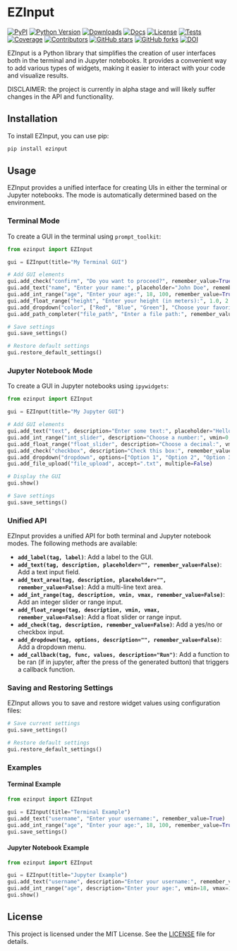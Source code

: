 # EZInput

[![PyPI](https://img.shields.io/pypi/v/ezinput.svg?color=green)](https://pypi.org/project/ezinput)
[![Python Version](https://img.shields.io/pypi/pyversions/ezinput.svg?color=green)](https://python.org)
[![Downloads](https://img.shields.io/pypi/dm/ezinput)](https://pypi.org/project/ezinput)
[![Docs](https://img.shields.io/badge/documentation-link-blueviolet)](https://henriqueslab.github.io/EZInput/ezinput.html)
[![License](https://img.shields.io/github/license/HenriquesLab/EZInput?color=Green)](https://github.com/HenriquesLab/EZInput/blob/main/LICENSE.txt)
[![Tests](https://github.com/HenriquesLab/EZInput/actions/workflows/oncall_test.yml/badge.svg)](https://github.com/HenriquesLab/EZInput/actions/workflows/oncall_test.yml.yml)
[![Coverage](https://img.shields.io/codecov/c/github/HenriquesLab/EZInput.svg?branch=main)](https://img.shields.io/codecov/c/github/HenriquesLab/EZInput?branch=main)
[![Contributors](https://img.shields.io/github/contributors-anon/HenriquesLab/EZInput)](https://github.com/HenriquesLab/EZInput/graphs/contributors)
[![GitHub stars](https://img.shields.io/github/stars/HenriquesLab/EZInput?style=social)](https://github.com/HenriquesLab/EZInput/)
[![GitHub forks](https://img.shields.io/github/forks/HenriquesLab/EZInput?style=social)](https://github.com/HenriquesLab/EZInput/)
[![DOI](https://img.shields.io/badge/Publication-Soon-purple)]()

EZInput is a Python library that simplifies the creation of user interfaces both in the terminal and in Jupyter notebooks. It provides a convenient way to add various types of widgets, making it easier to interact with your code and visualize results.  

DISCLAIMER: the project is currently in alpha stage and will likely suffer changes in the API and functionality.

## Installation

To install EZInput, you can use pip:

```bash
pip install ezinput
```

## Usage

EZInput provides a unified interface for creating UIs in either the terminal or Jupyter notebooks. The mode is automatically determined based on the environment.

### Terminal Mode

To create a GUI in the terminal using `prompt_toolkit`:

```python
from ezinput import EZInput

gui = EZInput(title="My Terminal GUI")

# Add GUI elements
gui.add_check("confirm", "Do you want to proceed?", remember_value=True)
gui.add_text("name", "Enter your name:", placeholder="John Doe", remember_value=True)
gui.add_int_range("age", "Enter your age:", 18, 100, remember_value=True)
gui.add_float_range("height", "Enter your height (in meters):", 1.0, 2.5, remember_value=True)
gui.add_dropdown("color", ["Red", "Blue", "Green"], "Choose your favorite color:", remember_value=True)
gui.add_path_completer("file_path", "Enter a file path:", remember_value=True)

# Save settings
gui.save_settings()

# Restore default settings
gui.restore_default_settings()
```

### Jupyter Notebook Mode

To create a GUI in Jupyter notebooks using `ipywidgets`:

```python
from ezinput import EZInput

gui = EZInput(title="My Jupyter GUI")

# Add GUI elements
gui.add_text("text", description="Enter some text:", placeholder="Hello, world!", remember_value=True)
gui.add_int_range("int_slider", description="Choose a number:", vmin=0, vmax=10, remember_value=True)
gui.add_float_range("float_slider", description="Choose a decimal:", vmin=0.0, vmax=1.0, remember_value=True)
gui.add_check("checkbox", description="Check this box:", remember_value=True)
gui.add_dropdown("dropdown", options=["Option 1", "Option 2", "Option 3"], description="Choose an option:", remember_value=True)
gui.add_file_upload("file_upload", accept=".txt", multiple=False)

# Display the GUI
gui.show()

# Save settings
gui.save_settings()
```

### Unified API

EZInput provides a unified API for both terminal and Jupyter notebook modes. The following methods are available:

- **`add_label(tag, label)`**: Add a label to the GUI.
- **`add_text(tag, description, placeholder="", remember_value=False)`**: Add a text input field.
- **`add_text_area(tag, description, placeholder="", remember_value=False)`**: Add a multi-line text area.
- **`add_int_range(tag, description, vmin, vmax, remember_value=False)`**: Add an integer slider or range input.
- **`add_float_range(tag, description, vmin, vmax, remember_value=False)`**: Add a float slider or range input.
- **`add_check(tag, description, remember_value=False)`**: Add a yes/no or checkbox input.
- **`add_dropdown(tag, options, description="", remember_value=False)`**: Add a dropdown menu.
- **`add_callback(tag, func, values, description="Run")`**: Add a function to be ran (if in jupyter, after the press of the generated button) that triggers a callback function.

### Saving and Restoring Settings

EZInput allows you to save and restore widget values using configuration files:

```python
# Save current settings
gui.save_settings()

# Restore default settings
gui.restore_default_settings()
```

### Examples

#### Terminal Example

```python
from ezinput import EZInput

gui = EZInput(title="Terminal Example")
gui.add_text("username", "Enter your username:", remember_value=True)
gui.add_int_range("age", "Enter your age:", 18, 100, remember_value=True)
gui.save_settings()
```

#### Jupyter Notebook Example

```python
from ezinput import EZInput

gui = EZInput(title="Jupyter Example")
gui.add_text("username", description="Enter your username:", remember_value=True)
gui.add_int_range("age", description="Enter your age:", vmin=18, vmax=100, remember_value=True)
gui.show()
```

## License

This project is licensed under the MIT License. See the [LICENSE](LICENSE.txt) file for details.
